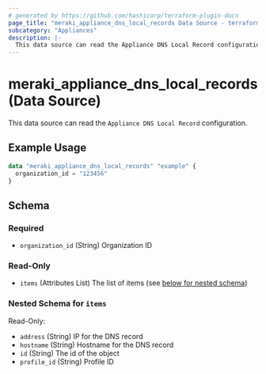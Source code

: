 ```yaml
---
# generated by https://github.com/hashicorp/terraform-plugin-docs
page_title: "meraki_appliance_dns_local_records Data Source - terraform-provider-meraki"
subcategory: "Appliances"
description: |-
  This data source can read the Appliance DNS Local Record configuration.
---
```


# meraki_appliance_dns_local_records (Data Source)

This data source can read the `Appliance DNS Local Record` configuration.

## Example Usage

```terraform
data "meraki_appliance_dns_local_records" "example" {
  organization_id = "123456"
}
```

<!-- schema generated by tfplugindocs -->
## Schema

### Required

- `organization_id` (String) Organization ID

### Read-Only

- `items` (Attributes List) The list of items (see [below for nested schema](#nestedatt--items))

<a id="nestedatt--items"></a>
### Nested Schema for `items`

Read-Only:

- `address` (String) IP for the DNS record
- `hostname` (String) Hostname for the DNS record
- `id` (String) The id of the object
- `profile_id` (String) Profile ID
